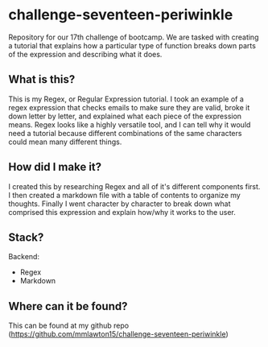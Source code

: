 # challenge-seventeen-periwinkle
Repository for our 17th challenge of bootcamp. We are tasked with creating a tutorial that explains how a particular type of function breaks down parts of the expression and describing what it does.

## What is this?
This is my Regex, or Regular Expression tutorial. I took an example of a regex expression that checks emails to make sure they are valid, broke it down letter by letter, and explained what each piece of the expression means. Regex looks like a highly versatile tool, and I can tell why it would need a tutorial because different combinations of the same characters could mean many different things.

## How did I make it?
I created this by researching Regex and all of it's different components first. I then created a markdown file with a table of contents to organize my thoughts. Finally I went character by character to break down what comprised this expression and explain how/why it works to the user.

## Stack?
Backend:
- Regex
- Markdown

## Where can it be found?
This can be found at my github repo (https://github.com/mmlawton15/challenge-seventeen-periwinkle)